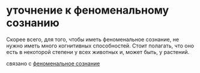 # уточнение к феноменальному сознанию
Скорее всего, для того, чтобы иметь феноменальное сознание, не нужно иметь много когнитивных способностей. Стоит полагать, что оно есть в некоторой степени у всех животных и, может быть, у растений.

связано с [феноменальное сознание](%D1%84%D0%B5%D0%BD%D0%BE%D0%BC%D0%B5%D0%BD%D0%B0%D0%BB%D1%8C%D0%BD%D0%BE%D0%B5%20%D1%81%D0%BE%D0%B7%D0%BD%D0%B0%D0%BD%D0%B8%D0%B5)